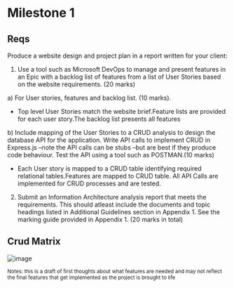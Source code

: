 # Milestone 1

## Reqs

Produce a website design and project plan in a report written for your client:

1. Use a tool such as Microsoft DevOps to manage and present features in an Epic with a backlog list of features from a list of User Stories based on the website requirements. (20 marks) 

a) For User stories, features and backlog list. (10 marks).

- Top level User Stories match the website brief.Feature lists are provided for each user story.The backlog list presents all features


b) Include mapping of the User Stories to a CRUD analysis to design the database API for the application. Write API calls to implement CRUD in Express.js –note the API calls can be stubs –but are best if they produce code behaviour. Test the API using a tool such as POSTMAN.(10 marks)

- Each User story is mapped to a CRUD table identifying required relational tables.Features are mapped to CRUD table. All API Calls are implemented for CRUD processes and are tested.


2. Submit an Information Architecture analysis report that meets the requirements. This should atleast include the documents and topic headings listed in Additional Guidelines section in Appendix 1. See the marking guide provided in Appendix 1. (20 marks in total)


## Crud Matrix

![image](https://user-images.githubusercontent.com/16113944/158004141-68b053a6-8968-4602-9b0a-3805b0751441.png)

<sub>Notes: this is a draft of first thoughts about what features are needed and may not reflect the final features that get implemented as the project is brought to life</sub>
